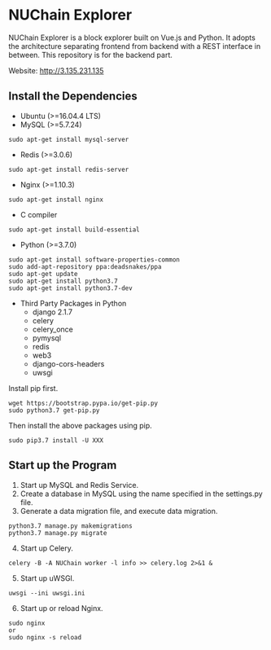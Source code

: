 # NUChain Explorer
NUChain Explorer is a block explorer built on Vue.js and Python. It adopts the architecture separating frontend from backend with a REST interface in between. This repository is for the backend part.

Website: http://3.135.231.135

## Install the Dependencies

- Ubuntu (>=16.04.4 LTS)
- MySQL (>=5.7.24)
```
sudo apt-get install mysql-server
```
- Redis (>=3.0.6)
```
sudo apt-get install redis-server
```
- Nginx (>=1.10.3)
```
sudo apt-get install nginx
```
- C compiler
```
sudo apt-get install build-essential
```
- Python (>=3.7.0)
```
sudo apt-get install software-properties-common
sudo add-apt-repository ppa:deadsnakes/ppa
sudo apt-get update
sudo apt-get install python3.7
sudo apt-get install python3.7-dev
```
- Third Party Packages in Python
    - django 2.1.7
    - celery
    - celery_once
    - pymysql
    - redis
    - web3
    - django-cors-headers
    - uwsgi
    
Install pip first.
```
wget https://bootstrap.pypa.io/get-pip.py
sudo python3.7 get-pip.py
```
Then install the above packages using pip.
```
sudo pip3.7 install -U XXX
```
    
## Start up the Program

1. Start up MySQL and Redis Service.
2. Create a database in MySQL using the name specified in the settings.py file.
3. Generate a data migration file, and execute data migration.
```
python3.7 manage.py makemigrations
python3.7 manage.py migrate
```
4. Start up Celery.
```
celery -B -A NUChain worker -l info >> celery.log 2>&1 &
```
5. Start up uWSGI.
```
uwsgi --ini uwsgi.ini
```
6. Start up or reload Nginx.
```
sudo nginx 
or 
sudo nginx -s reload
```
